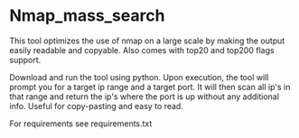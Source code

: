 # Nmap_mass_search
This tool optimizes the use of nmap on a large scale by making the output easily readable and copyable. Also comes with top20 and top200 flags support. 

Download and run the tool using python. Upon execution, the tool will prompt you for a target ip range and a target port. It will then scan all ip's in that range and return the ip's where the port is up without any additional info. Useful for copy-pasting and easy to read. 

For requirements see requirements.txt
